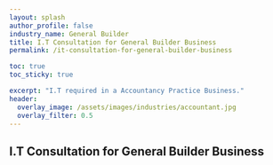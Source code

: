 ```yaml
---
layout: splash 
author_profile: false 
industry_name: General Builder
title: I.T Consultation for General Builder Business
permalink: /it-consultation-for-general-builder-business

toc: true
toc_sticky: true

excerpt: "I.T required in a Accountancy Practice Business."
header:
  overlay_image: /assets/images/industries/accountant.jpg
  overlay_filter: 0.5 
---
```


## I.T Consultation for General Builder Business
